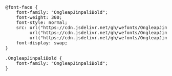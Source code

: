 <pre>
@font-face {
    font-family: "OngleapJinpaliBold";
    font-weight: 300;
    font-style: normal;
    src: url("https://cdn.jsdelivr.net/gh/wefonts/OngleapJinpaliBold/OngleapJinpaliBold.woff2") format("woff2"),
         url("https://cdn.jsdelivr.net/gh/wefonts/OngleapJinpaliBold/OngleapJinpaliBold.woff") format("woff"),
         url("https://cdn.jsdelivr.net/gh/wefonts/OngleapJinpaliBold/OngleapJinpaliBold.ttf") format("truetype");
    font-display: swap;
}

.OngleapJinpaliBold {
    font-family: "OngleapJinpaliBold";
}
  
</pre>
